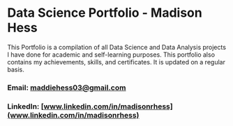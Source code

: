 # Data Science Portfolio - Madison Hess
This Portfolio is a compilation of all Data Science and Data Analysis projects I have done for academic and self-learning purposes. This portfolio also contains my achievements, skills, and certificates. It is updated on a regular basis.

### Email: [maddiehess03@gmail.com](maddiehess03@gmail.com)

### LinkedIn: [www.linkedin.com/in/madisonrhess](www.linkedin.com/in/madisonrhess)
